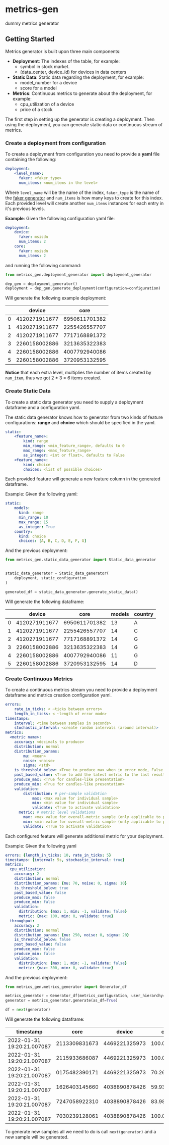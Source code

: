 # metrics-gen

dummy metrics generator

## Getting Started
Metrics generator is built upon three main components:

- **Deployment**: The indexes of the table, for example:
  - symbol in stock market.
  - (data_center, device_id) for devices in data centers
- **Static Data**: Static data regarding the deployment, for example:
  - model_number for a device
  - score for a model
- **Metrics**: Continuous metrics to generate about the deployment, for example:
  - cpu_utilization of a device
  - price of a stock

The first step in setting up the generator is creating a deployment.  Then using the deployment, you can generate static data or continuous stream of metrics.

### Create a deployment from configuration
To create a deployment from configuration you need to provide a **yaml** file containing the following:

```yaml
deployment:
    <level_name>:
      faker: <faker_type>
      num_items: <num_items in the level>
```

Where `level_name` will be the name of the index, `faker_type` is the name of the [faker generator](https://github.com/joke2k/faker) and `num_items` is how many keys to create for this index.  
Each provided level will create another `num_items` instances for each entry in it's previous levels.

**Example**: Given the following configuration yaml file:

```yaml
deployment:
    device:
      faker: msisdn
      num_items: 2
    core:
      faker: msisdn
      num_items: 2
```

and running the following command:
```python
from metrics_gen.deployment_generator import deployment_generator

dep_gen = deployment_generator()
deployment = dep_gen.generate_deployment(configuration=configuration)
```

Will generate the following example deployment:

| | device      |     core |
|- |- |-|
| 0 | 4120271911677 | 6950611701382 |
| 1 | 4120271911677 | 2255426557707 |
| 2 | 4120271911677 | 7717168891372 |
| 3 | 2260158002886 | 3213635322383 |
| 4 | 2260158002886 | 4007792940086 |
| 5 | 2260158002886 | 3720953132595 |

**Notice** that each extra level, multiplies the number of items created by `num_item`, thus we got 2 * 3 = 6 items created.

### Create Static Data
To create a static data generator you need to supply a deployment dataframe and a configuration yaml.

The static data generator knows how to generator from two kinds of feature configurations: **range** and **choice** which should be specified in the yaml.

```yaml
static:
    <feature_name>:
        kind: range
        min_range: <min_feature_range>, defaults to 0
        max_range: <max_feature_range>
        as_integer: <int or float>, defaults to False
    <feature_name>:
        kind: choice
        choices: <list of possible choices>
```

Each provided feature will generate a new feature column in the generated dataframe.

Example: Given the following yaml:

```yaml
static:
    models: 
      kind: range
      min_range: 10
      max_range: 15
      as_integer: True
    country: 
      kind: choice
      choices: [A, B, C, D, E, F, G]
```

And the previous deployment:

```python
from metrics_gen.static_data_generator import Static_data_generator


static_data_generator = Static_data_generator(
    deployment, static_configuration
)

generated_df = static_data_generator.generate_static_data()
```

Will generate the following dataframe:


|  | device | core | models | country |
|-- |------- |----- |------- |-----
| 0 | 4120271911677 | 6950611701382  |    13   |    A |
| 1 | 4120271911677 | 2255426557707  |    14   |    C |
| 2 | 4120271911677 | 7717168891372  |    14   |    G |
| 3 | 2260158002886 | 3213635322383  |    14   |    G |
| 4 | 2260158002886 | 4007792940086  |    11   |    G |
| 5 |  2260158002886 | 3720953132595  |    14   |    D |

### Create Continuous Metrics

To create a continuous metrics stream you need to provide a deployment dataframe and metrics creation configuration yaml.

```yaml
errors:
    rate_in_ticks: < ~ticks between errors>
    length_in_ticks: < ~length of error mode>
timestamps:
    interval: <time between samples in seconds>
    stochastic_interval: <create random intervals (around interval)>
metrics:
  <metric name>:
    accuracy: <decimals to produce>
    distribution: normal
    distribution_params:
        mu: <mean>
        noise: <noise>
        sigma: <std>
    is_threshold_below: <True to produce max when in error mode, False for min>
    past_based_value: <True to add the latest metric to the last result (like in daily stock market), False to replace normally)
    produce_max: <True for candles-like presentation>
    produce_min: <True for candles-like presentation>
    validation:
        distribution: # per-sample validation
            max: <max value for individual sample>
            min: <min value for individual sample>
            validate: <True to activate validation>
      metric: # metric level validations
        max: <max value for overall-metric sample (only applicable to past-based-values)>
        min: <min value for overall-metric sample (only applicable to past-based-values)>
        validate: <True to activate validation>
```

Each configured feature will generate additional metric for your deployment.

Example: Given the following yaml

```yaml
errors: {length_in_ticks: 10, rate_in_ticks: 5}
timestamps: {interval: 5s, stochastic_interval: true}
metrics:
  cpu_utilization:
    accuracy: 2
    distribution: normal
    distribution_params: {mu: 70, noise: 0, sigma: 10}
    is_threshold_below: true
    past_based_value: false
    produce_max: false
    produce_min: false
    validation:
      distribution: {max: 1, min: -1, validate: false}
      metric: {max: 100, min: 0, validate: true}
  throughput:
    accuracy: 2
    distribution: normal
    distribution_params: {mu: 250, noise: 0, sigma: 20}
    is_threshold_below: false
    past_based_value: false
    produce_max: false
    produce_min: false
    validation:
      distribution: {max: 1, min: -1, validate: false}
      metric: {max: 300, min: 0, validate: true}
```

And the previous deployment:

```python
from metrics_gen.metrics_generator import Generator_df

metrics_generator = Generator_df(metrics_configuration, user_hierarchy=deployment)
generator = metrics_generator.generate(as_df=True)

df = next(generator)
```

Will generate the following dataframe:

| timestamp                  	| core          	| device        	| cpu_utilization    	| cpu_utilization_is_error 	| throughput         	| throughput_is_error 	| is_error 	|
|----------------------------	|---------------	|---------------	|--------------------	|--------------------------	|--------------------	|---------------------	|----------	|
| 2022-01-31 19:20:21.007087 	| 2113309831673 	| 4469221325973 	| 100.0              	| True                     	| 0.0                	| True                	| True     	|
| 2022-01-31 19:20:21.007087 	| 2115933686087 	| 4469221325973 	| 100.0              	| True                     	| 235.0679405785135  	| False               	| False    	|
| 2022-01-31 19:20:21.007087 	| 0175482390171 	| 4469221325973 	| 70.26657388732976  	| False                    	| 208.34378630077305 	| False               	| False    	|
| 2022-01-31 19:20:21.007087 	| 1626403145660 	| 4038890878426 	| 59.932750968399404 	| False                    	| 217.4335871243806  	| False               	| False    	|
| 2022-01-31 19:20:21.007087 	| 7247058922310 	| 4038890878426 	| 83.98361382584898  	| False                    	| 265.3476318369042  	| False               	| False    	|
| 2022-01-31 19:20:21.007087 	| 7030239128061 	| 4038890878426 	| 100.0              	| False                    	| 225.16604191632058 	| False               	| False    	|

To generate new samples all we need to do is call `next(generator)` and a new sample will be generated.

